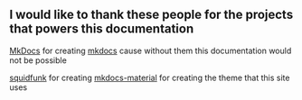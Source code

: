 ## I would like to thank these people for the projects that powers this documentation

[MkDocs](https://www.mkdocs.org) for creating [mkdocs](https://github.com/mkdocs/mkdocs) cause without them this documentation would not be possible

[squidfunk](https://github.com/squidfunk) for creating [mkdocs-material](https://github.com/squidfunk/mkdocs-material) for creating the theme that this site uses